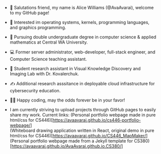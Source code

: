 - 👋 Salutations friend, my name is Alice Williams (@AvaAvarai), welcome to my GitHub page!
- 👀 Interested im operating systems, kernels, programming languages, and graphics programming.
- 🌱 Pursuing double undergraduate degree in computer science & applied mathematics at Central WA University.
- :computer: Former server administrator, web-developer, full-stack engineer, and Computer Science teaching assistant.
- :microscope: Student research assistant in Visual Knowledge Discovery and Imaging Lab with Dr. Kovalerchuk.
- :writing_hand: Additional research asssitance in deployable cloud infrastructure for cybersecurity education.
- :woman_technologist: Happy coding, may the odds forever be in your favor!

- I am currently striving to upload projects through GitHub pages to easily share my work. Current links:
(Personal portfolio webpage made in pure html/css for CS446)[https://avaavarai.github.io/cs446-portfolio-webpage/]  
(Whiteboard drawing application written in React, original demo in pure html/css for CS446)[https://avaavarai.github.io/CS446_MapMaker/]
(Personal portfolio webpage made from a Jekyll template for CS380)[https://avaavarai.github.io/AvaAvarai.github.io.CS380/]
